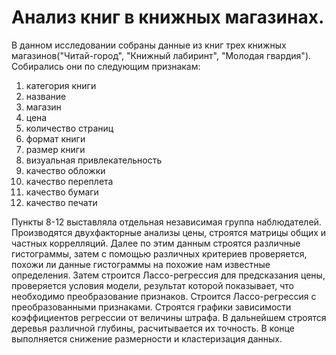 # Анализ книг в книжных магазинах.
В данном исследовании собраны данные из книг трех книжных магазинов("Читай-город", "Книжный лабиринт", "Молодая гвардия").
Собирались они по следующим признакам:
1. категория книги
2. название
3. магазин
4. цена
5. количество страниц
6. формат книги
7. размер книги
8. визуальная привлекательность
9. качество обложки
10. качество переплета
11. качество бумаги
12. качество печати

Пункты 8-12 выставляла отдельная независимая группа наблюдателей. 
Производятся двухфакторные анализы цены, строятся матрицы общих и частных коррелляций.
Далее по этим данным строятся различные гистограммы, затем с помощью различных критериев проверяется, похожи ли данные гистограммы на похожие нам известные определения.
Затем строится Лассо-регрессия для предсказания цены, проверяется условия модели, результат которой показывает, что необходимо преобразование признаков. Строится Лассо-регрессия с преобразованными признаками. Строятся графики зависимости коэффициентов регрессии от величины штрафа.
В дальнейшем строятся деревья различной глубины, расчитывается их точность. В конце выполняется снижение размерности и кластеризация данных.

